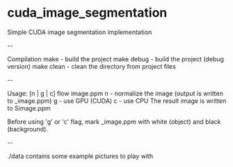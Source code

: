cuda_image_segmentation
=======================

Simple CUDA image segmentation implementation

--

Compilation
make - build the project
make debug - build the project (debug version)
make clean - clean the directory from project files

--

Usage: [n | g | c] flow image.ppm
    n - normalize the image (output is written to _image.ppm)
    g - use GPU (CUDA)
    c - use CPU
The result image is written to Simage.ppm

Before using 'g' or 'c' flag, mark \_image.ppm with white (object) and black
(background).

--

./data contains some example pictures to play with
